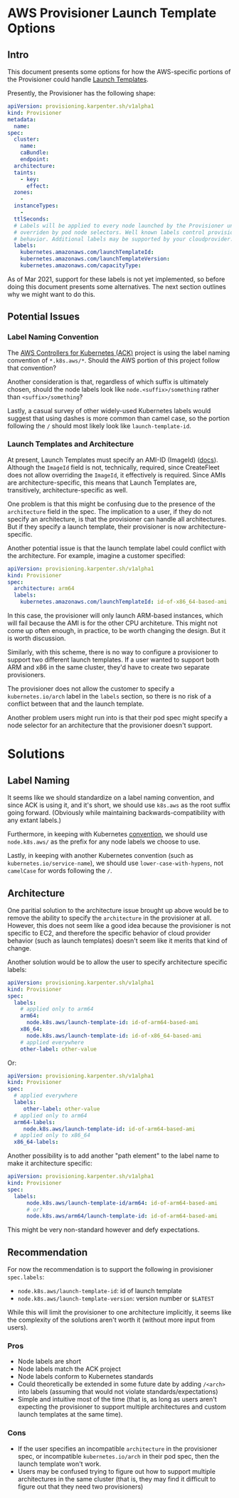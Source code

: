 # AWS Provisioner Launch Template Options

## Intro

This document presents some options for how the AWS-specific portions
of the Provisioner could handle [Launch
Templates](https://docs.aws.amazon.com/AWSEC2/latest/UserGuide/ec2-launch-templates.html).

Presently, the Provisioner has the following shape:

```yaml
apiVersion: provisioning.karpenter.sh/v1alpha1
kind: Provisioner
metadata:
  name:
spec:
  cluster:
    name:
    caBundle:
    endpoint:
  architecture:
  taints:
    - key:
      effect:
  zones:
	- 
  instanceTypes:
    -
  ttlSeconds:
  # Labels will be applied to every node launched by the Provisioner unless
  # overriden by pod node selectors. Well known labels control provisioning
  # behavior. Additional labels may be supported by your cloudprovider.
  labels:
    kubernetes.amazonaws.com/launchTemplateId:
    kubernetes.amazonaws.com/launchTemplateVersion:
    kubernetes.amazonaws.com/capacityType:
```

As of Mar 2021, support for these labels is not yet implemented, so
before doing this document presents some alternatives. The next
section outlines why we might want to do this.

## Potential Issues

### Label Naming Convention

The [AWS Controllers for Kubernetes
(ACK)](https://github.com/aws-controllers-k8s/community) project is
using the label naming convention of `*.k8s.aws/*`. Should the AWS
portion of this project follow that convention?

Another consideration is that, regardless of which suffix is
ultimately chosen, should the node labels look like
`node.<suffix>/something` rather than `<suffix>/something`?

Lastly, a casual survey of other widely-used Kubernetes labels would
suggest that using dashes is more common than camel case, so the
portion following the `/` should most likely look like
`launch-template-id`.

### Launch Templates and Architecture

At present, Launch Templates must specify an AMI-ID (ImageId)
([docs](https://docs.aws.amazon.com/AWSEC2/latest/APIReference/API_RequestLaunchTemplateData.html)).
Although the `ImageId` field is not, technically, required, since
CreateFleet does not allow overriding the `ImageId`, it effectively is
required. Since AMIs are architecture-specific, this means that Launch
Templates are, transitively, architecture-specific as well.

One problem is that this might be confusing due to the presence of the
`architecture` field in the spec. The implication to a user, if they
do not specify an architecture, is that the provisioner can handle all
architectures. But if they specify a launch template, their
provisioner is now architecture-specific.

Another potential issue is that the launch template label could
conflict with the architecture. For example, imagine a customer
specified:

```yaml
apiVersion: provisioning.karpenter.sh/v1alpha1
kind: Provisioner
spec:
  architecture: arm64
  labels:
    kubernetes.amazonaws.com/launchTemplateId: id-of-x86_64-based-ami
```

In this case, the provisioner will only launch ARM-based instances,
which will fail because the AMI is for the other CPU architeture. This
might not come up often enough, in practice, to be worth changing the
design. But it is worth discussion.

Similarly, with this scheme, there is no way to configure a
provisioner to support two different launch templates. If a user
wanted to support both ARM and x86 in the same cluster, they'd have to
create two separate provisioners.

The provisioner does not allow the customer to specify a
`kubernetes.io/arch` label in the `labels` section, so there is no
risk of a conflict between that and the launch template.

Another problem users might run into is that their pod spec might
specify a node selector for an architecture that the provisioner
doesn't support.

# Solutions

## Label Naming

It seems like we should standardize on a label naming convention, and
since ACK is using it, and it's short, we should use `k8s.aws` as the
root suffix going forward. (Obviously while maintaining
backwards-compatibility with any extant labels.)

Furthermore, in keeping with Kubernetes
[convention](https://kubernetes.io/docs/reference/labels-annotations-taints/#nodekubernetesioinstance-type),
we should use `node.k8s.aws/` as the prefix for any node labels we
choose to use.

Lastly, in keeping with another Kubernetes convention (such as
`kubernetes.io/service-name`), we should use `lower-case-with-hypens`,
not `camelCase` for words following the `/`.

## Architecture

One paritial solution to the architecture issue brought up above would
be to remove the ability to specify the `architecture` in the
provisioner at all. However, this does not seem like a good idea
because the provisioner is not specific to EC2, and therefore the
specific behavior of cloud provider behavior (such as launch
templates) doesn't seem like it merits that kind of change.

Another solution would be to allow the user to specify architecture
specific labels:

```yaml
apiVersion: provisioning.karpenter.sh/v1alpha1
kind: Provisioner
spec:
  labels:
	# applied only to arm64
    arm64:
	  node.k8s.aws/launch-template-id: id-of-arm64-based-ami
	x86_64:
	  node.k8s.aws/launch-template-id: id-of-x86_64-based-ami
    # applied everywhere
	other-label: other-value
```

Or:

```yaml
apiVersion: provisioning.karpenter.sh/v1alpha1
kind: Provisioner
spec:
  # applied everywhere
  labels:
 	 other-label: other-value
  # applied only to arm64
  arm64-labels:
	 node.k8s.aws/launch-template-id: id-of-arm64-based-ami
  # applied only to x86_64
  x86_64-labels:
```

Another possibility is to add another "path element" to the label name
to make it architecture specific:

```yaml
apiVersion: provisioning.karpenter.sh/v1alpha1
kind: Provisioner
spec:
  labels:
	  node.k8s.aws/launch-template-id/arm64: id-of-arm64-based-ami
	  # or?
	  node.k8s.aws/arm64/launch-template-id: id-of-arm64-based-ami
```

This might be very non-standard however and defy expectations.

## Recommendation

For now the recommendation is to support the following in provisioner
`spec.labels`:

- `node.k8s.aws/launch-template-id`: id of launch template
- `node.k8s.aws/launch-template-version`: version number or `$LATEST`

While this will limit the provisioner to one architecture implicitly,
it seems like the complexity of the solutions aren't worth it (without
more input from users).

### Pros

- Node labels are short
- Node labels match the ACK project
- Node labels conform to Kubernetes standards
- Could theoretically be extended in some future date by adding
  `/<arch>` into labels (assuming that would not violate
  standards/expectations)
- Simple and intuitive most of the time (that is, as long as users
  aren't expecting the provisioner to support multiple architectures
  and custom launch templates at the same time).

### Cons

- If the user specifies an incompatible `architecture` in the
  provisioner spec, or incompatible `kubernetes.io/arch` in their pod
  spec, then the launch template won't work.
- Users may be confused trying to figure out how to support multiple
  architectures in the same cluster (that is, they may find it
  difficult to figure out that they need two provisioners)
